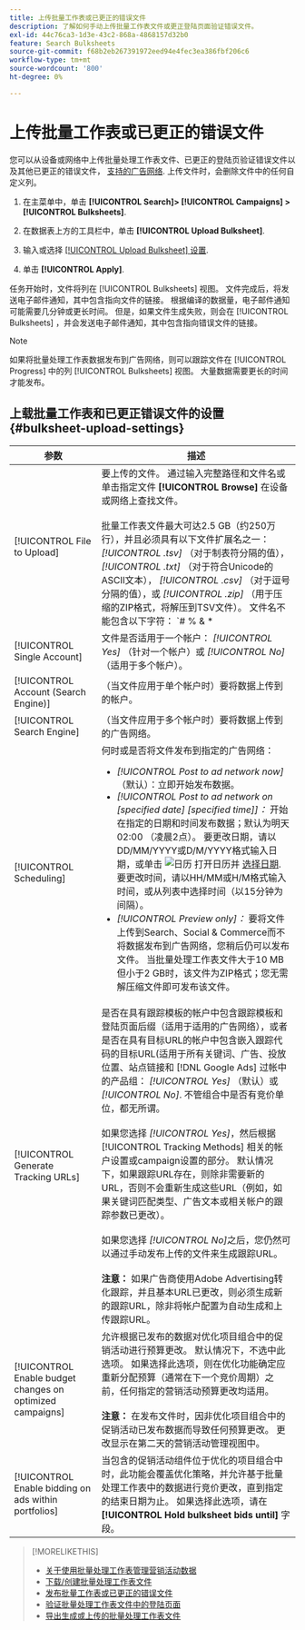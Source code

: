 ```yaml
---
title: 上传批量工作表或已更正的错误文件
description: 了解如何手动上传批量工作表文件或更正登陆页面验证错误文件。
exl-id: 44c76ca3-1d3e-43c2-868a-4868157d32b0
feature: Search Bulksheets
source-git-commit: f68b2eb267391972eed94e4fec3ea386fbf206c6
workflow-type: tm+mt
source-wordcount: '800'
ht-degree: 0%

---
```


# 上传批量工作表或已更正的错误文件

您可以从设备或网络中上传批量处理工作表文件、已更正的登陆页验证错误文件以及其他已更正的错误文件， [支持的广告网络](bulksheet-about.md#bulksheet-functionality-by-network). 上传文件时，会删除文件中的任何自定义列。

1. 在主菜单中，单击 **[!UICONTROL Search]> [!UICONTROL Campaigns] >[!UICONTROL Bulksheets]**.

1. 在数据表上方的工具栏中，单击 **[!UICONTROL Upload Bulksheet]**.

1. 输入或选择 [[!UICONTROL Upload Bulksheet] 设置](#bulksheet-upload-settings).

1. 单击 **[!UICONTROL Apply]**.

任务开始时，文件将列在 [!UICONTROL Bulksheets] 视图。 文件完成后，将发送电子邮件通知，其中包含指向文件的链接。 根据编译的数据量，电子邮件通知可能需要几分钟或更长时间。 但是，如果文件生成失败，则会在 [!UICONTROL Bulksheets] ，并会发送电子邮件通知，其中包含指向错误文件的链接。

>[!NOTE]
>
>如果将批量处理工作表数据发布到广告网络，则可以跟踪文件在 [!UICONTROL Progress] 中的列 [!UICONTROL Bulksheets] 视图。 大量数据需要更长的时间才能发布。

## 上载批量工作表和已更正错误文件的设置 {#bulksheet-upload-settings}

| 参数 | 描述 |
|----|----|
| [!UICONTROL File to Upload] | 要上传的文件。 通过输入完整路径和文件名或单击指定文件 <b>[!UICONTROL Browse]</b> 在设备或网络上查找文件。<br><br>批量工作表文件最大可达2.5 GB（约250万行），并且必须具有以下文件扩展名之一： <i>[!UICONTROL .tsv]</i> （对于制表符分隔的值）， <i>[!UICONTROL .txt]</i> （对于符合Unicode的ASCII文本）， <i>[!UICONTROL .csv]</i> （对于逗号分隔的值），或 <i>[!UICONTROL .zip]</i> （用于压缩的ZIP格式，将解压到TSV文件）。 文件名不能包含以下字符： `# % &amp; * | \ : &quot; &lt; &gt; . ? /`<br><br><b>提示：</b> 对于包含国际字符的数据，请使用TSV或TXT格式的文件。 |
| [!UICONTROL Single Account] | 文件是否适用于一个帐户： <i>[!UICONTROL Yes]</i> （针对一个帐户）或 <i>[!UICONTROL No]</i>（适用于多个帐户）。 |
| [!UICONTROL Account (Search Engine)] | （当文件应用于单个帐户时）要将数据上传到的帐户。 |
| [!UICONTROL Search Engine] | （当文件应用于多个帐户时）要将数据上传到的广告网络。 |
| [!UICONTROL Scheduling] | 何时或是否将文件发布到指定的广告网络：<ul><li><i>[!UICONTROL Post to ad network now]</i> （默认）：立即开始发布数据。</li><li><i>[!UICONTROL Post to ad network on \[specified date\] \[specified time\]]：</i> 开始在指定的日期和时间发布数据；默认为明天02:00 （凌晨2点）。 要更改日期，请以DD/MM/YYYY或D/M/YYYY格式输入日期，或单击 ![日历](/advertising.en/help/search-social-commerce/campaign-management/bulksheets/assets/calendar.png "日历") 打开日历并 [选择日期](/help/search-social-commerce/common-tasks/navigation-editing-selection/calendar.md). 要更改时间，请以HH/MM或H/M格式输入时间，或从列表中选择时间（以15分钟为间隔）。</li><li><i>[!UICONTROL Preview only]：</i> 要将文件上传到Search、Social &amp; Commerce而不将数据发布到广告网络，您稍后仍可以发布文件。 当批量处理工作表文件大于10 MB但小于2 GB时，该文件为ZIP格式；您无需解压缩文件即可发布该文件。</li></ul> |
| [!UICONTROL Generate Tracking URLs] | 是否在具有跟踪模板的帐户中包含跟踪模板和登陆页面后缀（适用于适用的广告网络），或者是否在具有目标URL的帐户中包含嵌入跟踪代码的目标URL(适用于所有关键词、广告、投放位置、站点链接和 [!DNL Google Ads] 过帐中的产品组： <i>[!UICONTROL Yes]</i> （默认）或 <i>[!UICONTROL No]</i>. 不管组合中是否有竞价单位，都无所谓。<br><br>如果您选择 <i>[!UICONTROL Yes]</i>，然后根据 [!UICONTROL Tracking Methods] 相关的帐户设置或campaign设置的部分。 默认情况下，如果跟踪URL存在，则除非需要新的URL，否则不会重新生成这些URL（例如，如果关键词匹配类型、广告文本或相关帐户的跟踪参数已更改）。<br><br>如果您选择 <i>[!UICONTROL No]</i>之后，您仍然可以通过手动发布上传的文件来生成跟踪URL。<br><br><b>注意：</b> 如果广告商使用Adobe Advertising转化跟踪，并且基本URL已更改，则必须生成新的跟踪URL，除非将帐户配置为自动生成和上传跟踪URL。 |
| [!UICONTROL Enable budget changes on optimized campaigns] | 允许根据已发布的数据对优化项目组合中的促销活动进行预算更改。 默认情况下，不选中此选项。 如果选择此选项，则在优化功能确定应重新分配预算（通常在下一个竞价周期）之前，任何指定的营销活动预算更改均适用。<br><br><b>注意：</b> 在发布文件时，因非优化项目组合中的促销活动已发布数据而导致任何预算更改。 更改显示在第二天的营销活动管理视图中。 |
| [!UICONTROL Enable bidding on ads within portfolios] | 当包含的促销活动组件位于优化的项目组合中时，此功能会覆盖优化策略，并允许基于批量处理工作表中的数据进行竞价更改，直到指定的结束日期为止。 如果选择此选项，请在 **[!UICONTROL Hold bulksheet bids until]** 字段。 |

>[!MORELIKETHIS]
>
>* [关于使用批量处理工作表管理营销活动数据](bulksheet-about.md)
>* [下载/创建批量处理工作表文件](bulksheet-download.md)
>* [发布批量工作表或已更正的错误文件](bulksheet-post.md)
>* [验证批量处理工作表文件中的登陆页面](bulksheet-validate-landing-pages.md)
>* [导出生成或上传的批量处理工作表文件](bulksheet-export.md)
